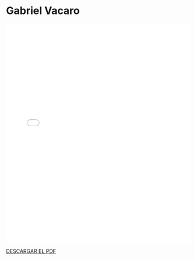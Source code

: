 # Gabriel Vacaro
<embed src="/PDFs/Commitment/CommitmentAgreement-gabvacgoy.pdf" type="application/pdf" width="100%" height="600px" />


[DESCARGAR EL PDF](../../../static/PDFs/Commitment/CommitmentAgreement-gabvacgoy.pdf)